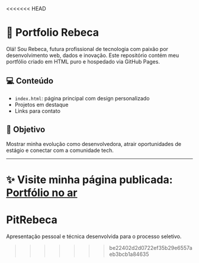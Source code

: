 <<<<<<< HEAD

# 📂 Portfolio Rebeca

Olá! Sou Rebeca, futura profissional de tecnologia com paixão por desenvolvimento web, dados e inovação. Este repositório contém meu portfólio criado em HTML puro e hospedado via GitHub Pages.

## 💻 Conteúdo

- `index.html`: página principal com design personalizado
- Projetos em destaque
- Links para contato

## 🚀 Objetivo

Mostrar minha evolução como desenvolvedora, atrair oportunidades de estágio e conectar com a comunidade tech.

---
✨ Visite minha página publicada: [Portfólio no ar](https://github.com/RebecaFreire/PitRebeca)
=======
# PitRebeca
Apresentação pessoal e técnica desenvolvida para o processo seletivo. 
>>>>>>> be22402d2d0722ef35b29e6557aeb3bcb1a84635

